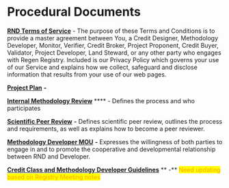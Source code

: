 # Procedural Documents

[**RND Terms of Service**](https://docs.google.com/document/d/1WGvPI5NjsS4WhMCL3AyRa0oHP6j2R34YByNVRo8XDkA/edit#heading=h.ew69mclrluk) - The purpose of these Terms and Conditions is to provide a master agreement between You, a Credit Designer, Methodology Developer, Monitor, Verifier, Credit Broker, Project Proponent, Credit Buyer, Validator, Project Developer, Land Steward, or any other party who engages with Regen Registry. Included is our Privacy Policy which governs your use of our Service and explains how we collect, safeguard and disclose information that results from your use of our web pages.

[**Project Plan**](https://docs.google.com/document/d/1Rsxk64cNXPBUP55bemPgelt65D-r\_\_tf/edit) **-**&#x20;

[**Internal Methodology Review**](https://docs.google.com/document/d/1by8xH0FbztF\_8XA90wgFGagDvT37om94tWnlpRBiUag/edit#heading=h.rflk5c5wz5by) **** - Defines the process and who participates

[**Scientific Peer Review**](https://docs.google.com/document/d/1KUEWIJ3GlLB54HJguethBCAszIk1KGdgq4pt4r4Wot8/edit) **-** Defines scientific peer review, outlines the process and requirements, as well as explains how to become a peer reviewer.

[**Methodology Developer MOU**](https://docs.google.com/document/d/1g48qecf0QDLpTPDwmJDo7xFjy2NwqROs7vawIOx4exM/edit)  **-** Expresses the willingness of both parties to engage in and to promote the cooperative and developmental relationship between RND and Developer.

[**Credit Class and Methodology Developer Guidelines**](https://docs.google.com/document/d/1HjqzHcSHdDa964lYUm69Wn22RJ0ielJyn-9xhcD8nUQ/edit#heading=h.5x0d5h95i329) ** **<mark style="color:orange;">**-**</mark> <mark style="color:orange;"></mark><mark style="color:orange;">Need updating based on Registry Meeting notes</mark>

